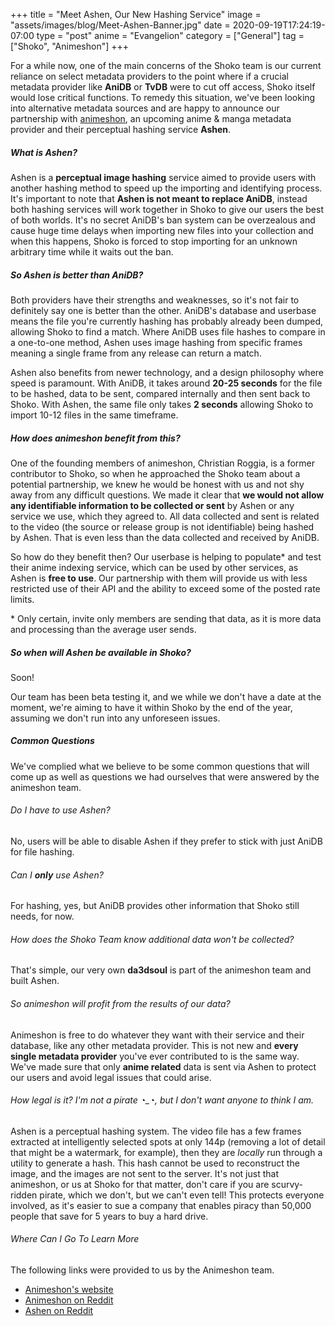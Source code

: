 +++
title = "Meet Ashen, Our New Hashing Service"
image = "assets/images/blog/Meet-Ashen-Banner.jpg"
date = 2020-09-19T17:24:19-07:00
type = "post"
anime = "Evangelion"
category = ["General"]
tag = ["Shoko", "Animeshon"]
+++

For a while now, one of the main concerns of the Shoko team is our current reliance on select metadata providers to the point where if a crucial metadata provider like **AniDB** or **TvDB** were to cut off access, Shoko itself would lose critical functions. To remedy this situation, we've been looking into alternative metadata sources and are happy to announce our partnership with [animeshon](https://animeshon.com/?hl=en-US), an upcoming anime & manga metadata provider and their perceptual hashing service **Ashen**.  

##### What is Ashen?

Ashen is a **perceptual image hashing** service aimed to provide users with another hashing method to speed up the importing and identifying process. It's important to note that **Ashen is not meant to replace AniDB**, instead both hashing services will work together in Shoko to give our users the best of both worlds. It's no secret AniDB's ban system can be overzealous and cause huge time delays when importing new files into your collection and when this happens, Shoko is forced to stop importing for an unknown arbitrary time while it waits out the ban. 

##### So Ashen is better than AniDB?

Both providers have their strengths and weaknesses, so it's not fair to definitely say one is better than the other. AniDB's database and userbase means the file you're currently hashing has probably already been dumped, allowing Shoko to find a match. Where AniDB uses file hashes to compare in a one-to-one method, Ashen uses image hashing from specific frames meaning a single frame from any release can return a match.

Ashen also benefits from newer technology, and a design philosophy where speed is paramount. With AniDB, it takes around **20-25 seconds** for the file to be hashed, data to be sent, compared internally and then sent back to Shoko. With Ashen, the same file only takes **2 seconds** allowing Shoko to import 10-12 files in the same timeframe. 

##### How does animeshon benefit from this?

One of the founding members of animeshon, Christian Roggia, is a former contributor to Shoko, so when he approached the Shoko team about a potential partnership, we knew he would be honest with us and not shy away from any difficult questions. We made it clear that **we would not allow any identifiable information to be collected or sent** by Ashen or any service we use, which they agreed to. All data collected and sent is related to the video (the source or release group is not identifiable) being hashed by Ashen. That is even less than the data collected and received by AniDB.

So how do they benefit then? Our userbase is helping to populate\* and test their anime indexing service, which can be used by other services, as Ashen is **free to use**. Our partnership with them will provide us with less restricted use of their API and the ability to exceed some of the posted rate limits. 

\* Only certain, invite only members are sending that data, as it is more data and processing than the average user sends.

##### So when will Ashen be available in Shoko?

Soon!

Our team has been beta testing it, and we while we don't have a date at the moment, we're aiming to have it within Shoko by the end of the year, assuming we don't run into any unforeseen issues. 

##### Common Questions

We've complied what we believe to be some common questions that will come up as well as questions we had ourselves that were answered by the animeshon team. 

###### Do I have to use Ashen?

No, users will be able to disable Ashen if they prefer to stick with just AniDB for file hashing. 

###### Can I **only** use Ashen?

For hashing, yes, but AniDB provides other information that Shoko still needs, for now. 

###### How does the Shoko Team know additional data won't be collected?

That's simple, our very own **da3dsoul** is part of the animeshon team and built Ashen. 

###### So animeshon will profit from the results of our data?

Animeshon is free to do whatever they want with their service and their database, like any other metadata provider. This is not new and **every single metadata provider** you've ever contributed to is the same way. We've made sure that only **anime related** data is sent via Ashen to protect our users and avoid legal issues that could arise.  

###### How legal is it? I'm not a pirate ◔_◔, but I don't want anyone to think I am.

Ashen is a perceptual hashing system. The video file has a few frames extracted at intelligently selected spots at only 144p (removing a lot of detail that might be a watermark, for example), then they are *locally* run through a utility to generate a hash. This hash cannot be used to reconstruct the image, and the images are not sent to the server. It's not just that animeshon, or us at Shoko for that matter, don't care if you are scurvy-ridden pirate, which we don't, but we can't even tell! This protects everyone involved, as it's easier to sue a company that enables piracy than 50,000 people that save for 5 years to buy a hard drive.

###### Where Can I Go To Learn More

The following links were provided to us by the Animeshon team.

- [Animeshon's website](https://animeshon.com/?hl=en-US)
- [Animeshon on Reddit](https://www.reddit.com/r/animeshon/comments/itzcu6/welcome_to_animeshon/)
- [Ashen on Reddit](https://www.reddit.com/r/animeshon/comments/ityjwh/ashen_is_now_available_for_beta_testing/)
